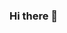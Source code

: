  

### Hi there 👋

<!--
**Charlettebauer/Charlettebauer** is a ✨ _special_ ✨ repository because its `README.md` (this file) appears on your GitHub profile.

👩‍💻 My name is Charlette Bauer and I am a full-stack software engineer with a focus on front-end applications. I am looking for a position where I can combine the creativity I developed as an artist, the critical thinking I expanded as a registered nurse and the years of problem-solving I utilized as a top level manager.
📚 When I am not coding (which isn't very often), I love to read historical fiction. The funny thing is, I can't leave it at that, I have to research the information in the book to see if it is really historically accurate! 
📜 I am a life-long learner and enjoy working and learning from others!
❤️ My desire has always been trying to figure out ways to help people. I've decided it doesn't always have to be a grand gesture but consistent small acts of kindness matter just as much! 
🌼 I would love to hear from you! Reach out to me on .

:	💻  Here are a few tools I like to code with ☕



-->
